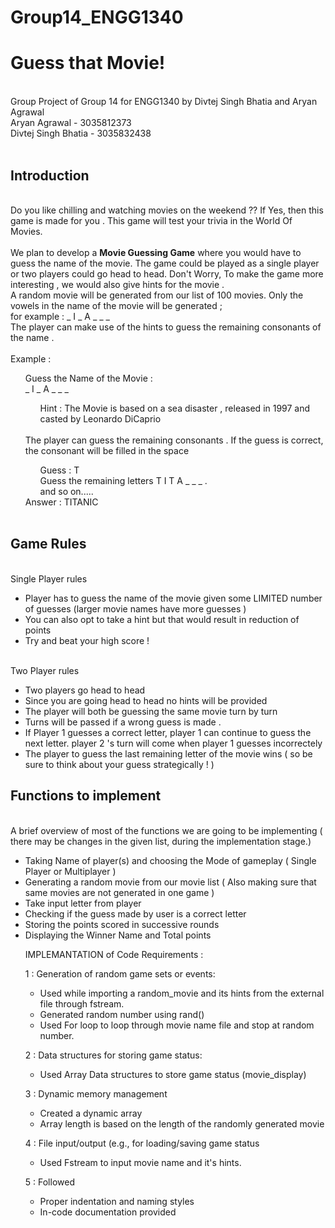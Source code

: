 # Group14_ENGG1340
<h1> Guess that Movie!</h1>
<br>Group Project of Group 14 for ENGG1340 by Divtej Singh Bhatia and Aryan Agrawal<br>
Aryan Agrawal - 3035812373<br>
Divtej Singh Bhatia - 3035832438<br>
<br> 
<h2> Introduction </h2> 
<br> Do you like chilling and watching movies on the weekend ?? If Yes, then this game is made for you . This game will test your trivia in the World Of Movies. <br>
<br> We plan to develop a <b>Movie Guessing Game</b> where you would have to guess the name of the movie. The game could be played as a single player or two players could go head to head. Don't Worry, To make the game more interesting ,  we would also give hints for the movie . <br>
A random movie will be generated from our list of 100 movies. Only the vowels in the name of the movie will be generated ; <br> for example : _ I _ A _ _ _ <br> The player can make use of the hints to guess the remaining consonants of the name . <br> <br>
Example :  <br>
  <ul> Guess the Name of the Movie : <br>
  _ I _ A _ _ _ <br>
  <ul> Hint : The Movie is based on a sea disaster , released in 1997 and casted by Leonardo DiCaprio <br> <br>
  </ul>
The player can guess the remaining consonants . If the guess is correct, the consonant will be filled in the space
   <ul> Guess : T <br>
   Guess the remaining letters  T I T A _ _ _ . <br>
   and so on..... <br>
  </ul>
 Answer : TITANIC <br> <br>
  </ul>
     
<h2>Game Rules</h2> 
<br> Single Player rules
  <ul> 
      <li> Player has to guess the name of the movie given some LIMITED number of guesses (larger movie names have more guesses ) </li>
      <li> You can also opt to take a hint but that would result in reduction of points </li> 
      <li> Try and beat your high score  ! </li> 
  </ul>
<br> Two Player rules 
  <ul>
      <li> Two players go head to head </li> 
      <li> Since you are going head to head no hints will be provided </li> 
      <li> The player will both be guessing the same movie turn by turn </li> 
      <li> Turns will be passed if a wrong guess is made . </li>
      <li> If Player 1 guesses a correct letter, player 1 can continue to guess the next letter. player 2 's turn will come when player 1 guesses incorrectely </li>
      <li> The player to guess the last remaining letter of the movie wins ( so be sure to think about your guess strategically ! ) </li>
  </ul>      
<h2> Functions to implement </h2> 
<br> A brief overview of most of the functions we are going to be implementing ( there may be changes in the given list, during the implementation stage.) 
  <ul> 
    <li> Taking Name of player(s) and choosing the Mode of gameplay ( Single Player or Multiplayer )  </li> 
    <li> Generating a random movie from our movie list ( Also making sure that same movies are not generated in one game ) </li> 
    <li> Take input letter from player </li> 
    <li> Checking if the guess made by user is a correct letter </li> 
    <li> Storing the points scored in successive rounds </li> 
    <li> Displaying the Winner Name and Total points </li>
  
    
 IMPLEMANTATION of Code Requirements :

1 : Generation of random game sets or events:
* Used while importing a random_movie and its hints from the external file through fstream.
* Generated random number using rand()
* Used For loop to loop through movie name file and stop at random number.

2 : Data structures for storing game status:
* Used Array Data structures to store game status (movie_display) 

3 : Dynamic memory management
* Created a dynamic array 
* Array length is based on the length of the randomly generated movie

4 : File input/output (e.g., for loading/saving game status
* Used Fstream to input movie name and it's hints.

5 : Followed 
* Proper indentation and naming styles
* In-code documentation provided

